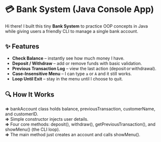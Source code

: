 
# 💳 Bank System (Java Console App)

Hi there! I built this tiny **Bank System** to practice OOP concepts in Java while giving users a friendly CLI to manage a single bank account.

## ✨ Features
- **Check Balance** – instantly see how much money I have.  
- **Deposit / Withdraw** – add or remove funds with basic validation.  
- **Previous Transaction Log** – view the last action (deposit or withdrawal).  
- **Case‑Insensitive Menu** – I can type `a` or `A` and it still works.  
- **Loop Until Exit** – stay in the menu until I choose to quit.


## 🔍 How It Works
**=>** bankAccount class holds balance, previousTransaction, customerName, and customerID.  <br>
**=>** Simple constructor injects user details.  <br>
**=>** Four core methods: deposit(), withdraw(), getPreviousTransaction(), and showMenu() (the CLI loop).  <br>
**=>** The main method just creates an account and calls showMenu().  <br> 
